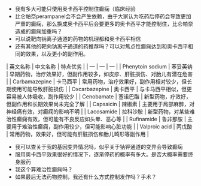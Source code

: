 - 我有多大可能只使用奥卡西平控制住癫痫（临床经验
- 比仑帕奈perampanel会不会产生依赖，由于大家认为吃药后停药会导致更加严重的癫痫，那么换成奥卡西平后会要更多的奥卡西平才能控制住，比仑帕奈造成的癫痫加重吗？
- 可以说靶向钠离子通道的药物的机理都和奥卡西平相信
- 还有其他的靶向钠离子通道的药推荐吗？可以对焦点性癫痫达到和奥卡西平相同的效果，以及更小的副作用。
 
| 英文名称 | 中文名称 | 特点优劣 |
| — | — | — |
| Phenytoin sodium | 苯妥英钠 | 早期药物，治疗效果好，但副作用较多，如皮疹、肝脏损伤、对胎儿有潜在危害 |
| Carbamazepine | 卡马西平 | 常用药物，治疗效果好，副作用相对较少，但长期使用可能导致肝脏损伤 |
| Oxcarbazepine | 奥卡西平 | 与卡马西平相似，但更容易被人体吸收，副作用较少 |
| Cenobamate | 塞诺巴酯 | 新型药物，疗效好，但副作用和长期效果尚未完全了解 |
| Capsaicin | 辣椒素 | 主要用于局部麻醉，对神经痛有效，对癫痫的影响不明 |
| Lacosamide | 拉科沙胺 | 新型药物，对某些难治性癫痫有效，但可能有不良反应如头晕、恶心等 |
| Rufinamide | 鲁非那胺 | 主要用于难治性癫痫，副作用较少，但可能影响心脏功能 |
| Valproic acid | 丙戊酸 | 常用药物，效果好，但可能有肝脏损伤和胎儿畸形等副作用 |

- 我可以查关于我的基因变异情况吗，似乎关于钠钾通道的变异会导致癫痫
- 服用奥卡西平效果很好的情况下，逐渐停药的概率有多大。是否大概率需要终身服药 
- 我这个算难治性癫痫吗？
- 如果最后无法药物控制，我还有什么方式控制发作吗？手术？ 
